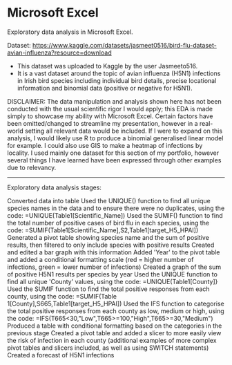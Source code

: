 # Microsoft Excel
Exploratory data analysis in Microsoft Excel.

Dataset: https://www.kaggle.com/datasets/jasmeet0516/bird-flu-dataset-avian-influenza?resource=download
- This dataset was uploaded to Kaggle by the user Jasmeeto516.
- It is a vast dataset around the topic of avian influenza (H5N1) infections in Irish bird species including individual bird details, precise locational information and binomial data (positive or negative for H5N1).

DISCLAIMER: The data manipulation and analysis shown here has not been conducted with the usual scientific rigor I would apply; this EDA is made simply to showcase my ability with Microsoft Excel. Certain factors have been omitted/changed to streamline my presentation, however in a real-world setting all relevant data would be included. If I were to expand on this analysis, I would likely use R to produce a binomial generalised linear model for example. I could also use GIS to make a heatmap of infections by locality. I used mainly one dataset for this section of my portfolio, however several things I have learned have been expressed through other examples due to relevancy.

---------------------------------
Exploratory data analysis stages:

Converted data into table
Used the UNIQUE() function to find all unique species names in the data and to ensure there were no duplicates, using the code: =UNIQUE(Table1[Scientific_Name])
Used the SUMIF() function to find the total number of positive cases of bird flu in each species, using the code: =SUMIF(Table1[Scientific_Name],S2,Table1[target_H5_HPAI])
Generated a pivot table showing species name and the sum of positive results, then filtered to only include species with positive results
Created and edited a bar graph with this information
Added 'Year' to the pivot table and added a conditional formatting scale (red = higher number of infections, green = lower number of infections)
Created a graph of the sum of positive H5N1 results per species by year
Used the UNIQUE function to find all unique 'County' values, using the code: =UNIQUE(Table1[County]}
Used the SUMIF function to find the total positive responses from each county, using the code: =SUMIF(Table 1[County],S665,Table1[target_H5_HPAI])
Used the IFS function to categorise the total positive responses from each county as low, medium or high, using the code: =IFS(T665<30,"Low",T665>=100,"High",T665>=30,"Medium")
Produced a table with conditional formatting based on the categories in the previous stage
Created a pivot table and added a slicer to more easily view the risk of infection in each county (additional examples of more complex pivot tables and slicers included, as well as using SWITCH statements)
Created a forecast of H5N1 infections
